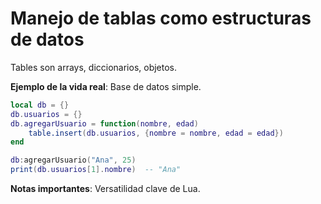 # Manejo de tablas como estructuras de datos

Tables son arrays, diccionarios, objetos.

**Ejemplo de la vida real**: Base de datos simple.

```lua
local db = {}
db.usuarios = {}
db.agregarUsuario = function(nombre, edad)
    table.insert(db.usuarios, {nombre = nombre, edad = edad})
end

db:agregarUsuario("Ana", 25)
print(db.usuarios[1].nombre)  -- "Ana"
```

**Notas importantes**: Versatilidad clave de Lua.